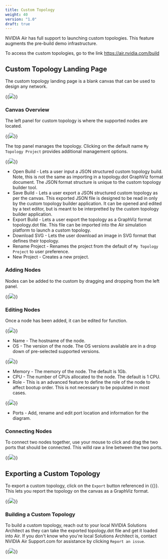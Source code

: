 ```yaml
---
title: Custom Topology
weight: 40
version: "1.0"
draft: true
---
```


NVIDIA Air has full support to launching custom topologies. This feature augments the pre-build demo infrastructure.

To access the custom topologies, go to the link https://air.nvidia.com/build

## Custom Topology Landing Page

The custom topology landing page is a blank canvas that can be used to design any network.

{{<img src="/images/guides/nvidia-air/CustomTopology.png" >}}

### Canvas Overview

The left panel for custom topology is where the supported nodes are located.

{{<img src="/images/guides/nvidia-air/CustomTopology_LeftPanel.png" >}}

The top panel manages the topology. Clicking on the default name `My Topology Project` provides additional management options.

{{<img src="/images/guides/nvidia-air/CustomTopology_Management.png" >}}

* Open Build - Lets a user input a JSON structured custom topology build. Note, this is not the same as importing in a topology.dot GraphViz format document. The JSON format structure is unique to the custom topology builder tool.
* Save Build - Lets a user export a JSON structured custom topology as per the canvas. This exported JSON file is designed to be read in only by the custom topology builder application. It can be opened and edited by a text editor, but is meant to be interpretted by the custom topology builder application.
* Export Build - Lets a user export the topology as a GraphViz format topology.dot file. This file can be imported into the Air simulation platform to launch a custom topology.
* Download SVG - Lets the user download an image in SVG format that defines their topology.
* Rename Project - Renames the project from the default of `My Topology Project` to user preference.
* New Project - Creates a new project.

### Adding Nodes

Nodes can be added to the custom by dragging and dropping from the left panel. 

{{<img src="/images/guides/nvidia-air/CustomTopology_AddingNodes.png" >}}

### Editing Nodes

Once a node has been added, it can be edited for function.

{{<img src="/images/guides/nvidia-air/CustomTopology_EditingNodes.png" >}}

* Name - The hostname of the node.
* OS - The version of the node. The OS versions available are in a drop down of pre-selected supported versions.

{{<img src="/images/guides/nvidia-air/CustomTopology_NodeOS.png" >}}

* Memory - The memory of the node. The default is 1Gb.
* CPU - The number of CPUs allocated to the node. The default is 1 CPU.
* Role - This is an advanced feature to define the role of the node to affect bootup order. This is not necessary to be populated in most cases.

{{<img src="/images/guides/nvidia-air/CustomTopology_Role.png" >}}

* Ports - Add, rename and edit port location and information for the diagram.

### Connecting Nodes

To connect two nodes together, use your mouse to click and drag the two ports that should be connected. This willd raw a line between the two ports.

{{<img src="/images/guides/nvidia-air/CustomTopology_Link.png" >}}

## Exporting a Custom Topology

To export a custom topology, click on the `Export` button referenced in {{<link text="Canvas Overview" title="### Canvas Overview" >}}. This lets you report the topology on the canvas as a GraphViz format.

{{<img src="/images/guides/nvidia-air/CustomTopology_Export.png" >}}

### Building a Custom Topology

To build a custom topology, reach out to your local NVIDIA Solutions Architect as they can take the exported topology.dot file and get it loaded into Air. If you don't know who you're local Solutions Architect is, contact NVIDIA Air Support.com for assistance by clicking `Report an issue`.

{{<img src="/images/guides/nvidia-air/ReportAnIssue.png" >}}
